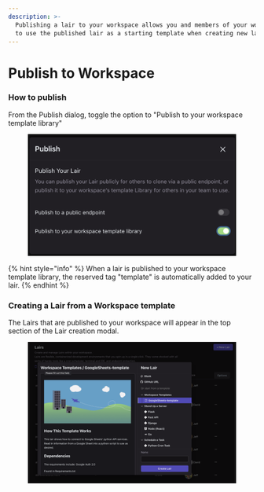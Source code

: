 ```yaml
---
description: >-
  Publishing a lair to your workspace allows you and members of your workspace
  to use the published lair as a starting template when creating new lairs.
---
```


# Publish to Workspace

### How to publish

From the Publish dialog, toggle the option to "Publish to your workspace template library"

<figure><img src="../../../.gitbook/assets/publish_workspace.png" alt=""><figcaption></figcaption></figure>

{% hint style="info" %}
When a lair is published to your workspace template library, the reserved tag "template" is automatically added to your lair.
{% endhint %}

### Creating a Lair from a Workspace template

The Lairs that are published to your workspace will appear in the top section of the Lair creation modal.

<figure><img src="../../../.gitbook/assets/workspace_template.png" alt=""><figcaption></figcaption></figure>
